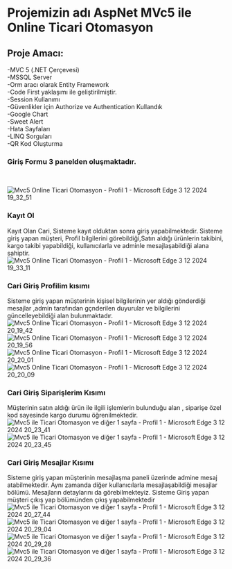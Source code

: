 # Projemizin adı AspNet MVc5 ile Online Ticari Otomasyon 
## Proje Amacı: 

-MVC 5 (.NET Çerçevesi)
</br>
-MSSQL Server
</br>
-Orm aracı olarak Entity Framework
</br>
-Code First yaklaşımı ile geliştirilmiştir.
</br>
-Session Kullanımı
</br>
-Güvenlikler için Authorize ve Authentication Kullandık
</br>
-Google Chart
</br>
-Sweet Alert
</br>
-Hata Sayfaları
</br>
-LINQ Sorguları
</br>
-QR Kod Oluşturma
</br>

### Giriş Formu 3 panelden oluşmaktadır. 
</br>

![Mvc5 Online Ticari Otomasyon - Profil 1 - Microsoft​ Edge 3 12 2024 19_32_51](https://github.com/user-attachments/assets/ff81f262-af72-4e70-820c-f79fb69e801d)
### Kayıt Ol 

Kayıt Olan Cari, Sisteme kayıt olduktan sonra giriş yapabilmektedir. Sisteme giriş yapan müşteri, Profil bilgilerini görebildiği,Satın aldığı ürünlerin takibini, kargo takibi yapabildiği, kullanıcılarla ve adminle mesajlaşabildiği alana sahiptir.
</br>
![Mvc5 Online Ticari Otomasyon - Profil 1 - Microsoft​ Edge 3 12 2024 19_33_11](https://github.com/user-attachments/assets/38ffca25-20ec-4ea5-be86-4a515a333575)

### Cari Giriş Profilim kısımı

Sisteme giriş yapan müşterinin kişisel bilgilerinin yer aldığı gönderdiği mesajlar ,admin tarafından gçnderilen duyurular ve bilgilerini güncelleyebildiği alan bulunmaktadır.
</br>
![Mvc5 Online Ticari Otomasyon - Profil 1 - Microsoft​ Edge 3 12 2024 20_19_42](https://github.com/user-attachments/assets/4eaf2166-1cfe-4751-b34e-ec116112a0d8)
![Mvc5 Online Ticari Otomasyon - Profil 1 - Microsoft​ Edge 3 12 2024 20_19_56](https://github.com/user-attachments/assets/95e5acff-5b01-45bf-ba75-fb1a18a01868)
![Mvc5 Online Ticari Otomasyon - Profil 1 - Microsoft​ Edge 3 12 2024 20_20_01](https://github.com/user-attachments/assets/a268dd7c-d2be-4692-a001-338cfde9bc1b)
![Mvc5 Online Ticari Otomasyon - Profil 1 - Microsoft​ Edge 3 12 2024 20_20_09](https://github.com/user-attachments/assets/0b2e1588-f53e-4734-8978-bedcef7ac611)

### Cari Giriş Siparişlerim Kısımı 

Müşterinin satın aldığı ürün ile ilgili işlemlerin bulunduğu alan , siparişe özel kod sayesinde kargo durumu öğrenilmektedir.
</br>
![Mvc5 ile Ticari Otomasyon ve diğer 1 sayfa - Profil 1 - Microsoft​ Edge 3 12 2024 20_23_41](https://github.com/user-attachments/assets/88d4b0ac-6956-4b8d-a0b0-0c0c5133578c)
![Mvc5 ile Ticari Otomasyon ve diğer 1 sayfa - Profil 1 - Microsoft​ Edge 3 12 2024 20_23_45](https://github.com/user-attachments/assets/ae4e1c15-671b-4ed9-b21d-4effd5166435)

### Cari Giriş Mesajlar Kısımı

Sisteme giriş yapan müşterinin mesajlaşma paneli üzerinde admine mesaj atabilmektedir. Aynı zamanda diğer kullanıcılarla mesajlaşabildiği mesajlar bölümü. Mesajların detaylarını da görebilmekteyiz. Sisteme Giriş yapan müşteri çıkış yap bölümünden çıkış yapabilmektedir
</br>
![Mvc5 ile Ticari Otomasyon ve diğer 1 sayfa - Profil 1 - Microsoft​ Edge 3 12 2024 20_27_44](https://github.com/user-attachments/assets/42a6abc5-c8ad-49c7-bdd1-68bf38092b51)
![Mvc5 ile Ticari Otomasyon ve diğer 1 sayfa - Profil 1 - Microsoft​ Edge 3 12 2024 20_29_04](https://github.com/user-attachments/assets/531b5504-df81-4918-9c12-79b04068bf06)
![Mvc5 ile Ticari Otomasyon ve diğer 1 sayfa - Profil 1 - Microsoft​ Edge 3 12 2024 20_29_28](https://github.com/user-attachments/assets/5f513f10-bb92-4562-af71-a7a012d08d2e)
![Mvc5 ile Ticari Otomasyon ve diğer 1 sayfa - Profil 1 - Microsoft​ Edge 3 12 2024 20_29_36](https://github.com/user-attachments/assets/8ebeefe0-2985-4b8b-810d-1e5173dcc84f)






